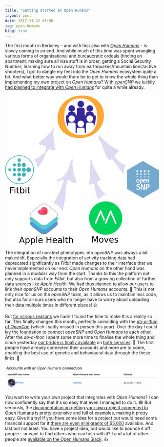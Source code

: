 ```yaml
---
title: "Getting started at Open Humans"
layout: post
date: 2017-11-22 01:00
tag: open-humans
blog: true
---
```

The first month in Berkeley – and with that also with [*Open Humans*](https://www.openhumans.org) – is slowly coming to an end. And while much of this time was spent wrangling various forms of organisational and bureaucratic ordeals (finding an apartment; making sure all visa stuff is in order; getting a Social Security Number; learning how to run away from earthquakes/mountain lions/active shooters), I got to dangle my feet into the *Open Humans* ecosystem quite a bit. And what better way would there be to get to know the whole thing than implementing my own project on *Open Humans*? With [*openSNP*](https://opensnp.org) we luckily [had planned to integrate with *Open Humans*](https://github.com/openSNP/snpr/issues/392) for quite a while already.

![](/assets/images/open_humans.png)

The integration of non-text phenotypes into *openSNP* was always a bit makeshift. Especially the integration of activity tracking data had deprecated significantly as *Fitbit* made changes to their interface that we never implemented on our end. *Open Humans* on the other hand was planned in a modular way from the start. Thanks to this the platform not only supports data from *Fitbit*, but also from a growing collection of further data sources like *Apple Health*. We had thus planned to allow our users to link their *openSNP* accounts to their *Open Humans* accounts. 🌉 This is not only nice for us on the *openSNP* team, as it allows us to maintain less code, but also for all ours users who no longer have to worry about uploading their data multiple times in different places! 👍

But [for various reasons](http://ruleofthirds.de/writing-up-a-phd/) we hadn't found the time to make this a reality so far. This finally changed this month, perfectly coinciding with the [*do-a-thon* of *OpenCon*](http://doathon.opencon2017.org/) (which I sadly missed in person this year). Over the day I could [lay the foundation](https://github.com/openSNP/snpr/pull/438) to connect *openSNP* and *Open Humans* to each other. After the *do-a-thon* I spent some more time to finalise the whole thing and since yesterday [our bridge is finally available](https://opensnp.org/openhumans) on [both services](https://www.openhumans.org/activity/opensnp/). 🎉 The first people have already connected their accounts and more are to come, enabling the best use of genetic and behavioural data through the these links. 🔗 

![](/assets/images/open_humans2.png)

You want to write your own project that integrates with *Open Humans*? I can now confidently say that it's so easy that even I managed to do it. 😂 But seriously, the [documentation on getting your own project connected to Open Humans](https://www.openhumans.org/direct-sharing/overview/) is pretty extensive and full of examples, making it pretty easy. Give it a try! If you have some idea for a project but would need some financial support for it [there are even mini grants of $5,000](https://www.openhumans.org/grants/) available. And last but not least: You have a project idea, but would like to bounce it off people – or want to find others who can help with it? I and a lot of other people are [available on the Open Humans Slack](http://slackin.openhumans.org/). 👍
